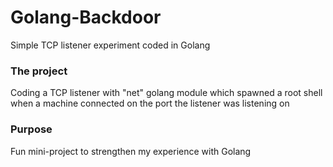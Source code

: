 # Golang-Backdoor
Simple TCP listener experiment coded in Golang 

### The project
Coding a TCP listener with "net" golang module which spawned a root shell when a machine connected on the port the listener was listening on

### Purpose
Fun mini-project to strengthen my experience with Golang
